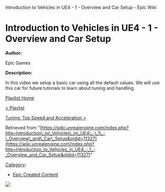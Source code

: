 Introduction to Vehicles in UE4 - 1 - Overview and Car Setup - Epic Wiki                    

Introduction to Vehicles in UE4 - 1 - Overview and Car Setup
============================================================

  

**Author:**

Epic Games

**Description:**

In this video we setup a basic car using all the default values. We will use this car for future tutorials to learn about tuning and handling.

  

[Playlist Home](/Category:Epic_Video_Playlists "Category:Epic Video Playlists")

[< Playlist](/Introduction_to_Vehicles_in_UE4_Playlist "Introduction to Vehicles in UE4 Playlist")

[Tuning: Top Speed and Acceleration >](/Introduction_to_Vehicles_in_UE4_-_2_-_Tuning:_Top_Speed_and_Acceleration "Introduction to Vehicles in UE4 - 2 - Tuning: Top Speed and Acceleration")

Retrieved from "[https://wiki.unrealengine.com/index.php?title=Introduction\_to\_Vehicles\_in\_UE4\_-\_1\_-\_Overview\_and\_Car\_Setup&oldid=11327](https://wiki.unrealengine.com/index.php?title=Introduction_to_Vehicles_in_UE4_-_1_-_Overview_and_Car_Setup&oldid=11327)"

[Category](/Special:Categories "Special:Categories"):

*   [Epic Created Content](/Category:Epic_Created_Content "Category:Epic Created Content")

  ![](https://tracking.unrealengine.com/track.png)